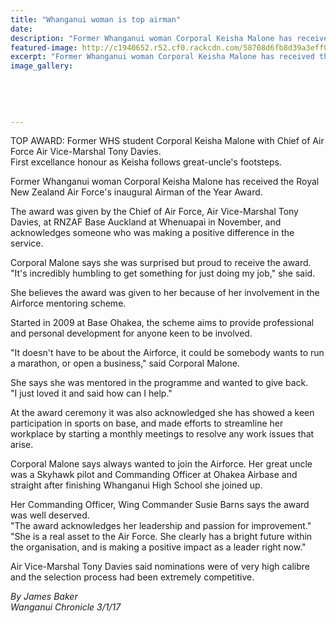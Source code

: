 ```yaml
---
title: "Whanganui woman is top airman"
date: 
description: "Former Whanganui woman Corporal Keisha Malone has received the Royal New Zealand Air Force's inaugural Airman of the Year Award, Wanganui Chronicle article on 3/1/17..."
featured-image: http://c1940652.r52.cf0.rackcdn.com/58708d6fb8d39a3eff001581/Keisha-Malone-Royal-NZ-Air-force-Jan-2017.jpg
excerpt: "Former Whanganui woman Corporal Keisha Malone has received the Royal New Zealand Air Force's inaugural Airman of the Year Award."
image_gallery:
    
    
    
    
    
---
```


<p><span>TOP AWARD: Former WHS student Corporal Keisha Malone with Chief of Air Force Air Vice-Marshal Tony Davies.<br />First excellance honour as Keisha follows great-uncle's footsteps.&nbsp;</span></p>
<p>Former Whanganui woman Corporal Keisha Malone has received the Royal New Zealand Air Force's inaugural Airman of the Year Award.</p>
<p>The award was given by the Chief of Air Force, Air Vice-Marshal Tony Davies, at RNZAF Base Auckland at Whenuapai in November, and acknowledges someone who was making a positive difference in the service.</p>
<p>Corporal Malone says she was surprised but proud to receive the award.&nbsp;<br />"It's incredibly humbling to get something for just doing my job," she said.</p>
<p>She believes the award was given to her because of her involvement in the Airforce mentoring scheme.</p>
<p>Started in 2009 at Base Ohakea, the scheme aims to provide professional and personal development for anyone keen to be involved.</p>
<p>"It doesn't have to be about the Airforce, it could be somebody wants to run a marathon, or open a business," said Corporal Malone.</p>
<p>She says she was mentored in the programme and wanted to give back.<br />"I just loved it and said how can I help."</p>
<p>At the award ceremony it was also acknowledged she has showed a keen participation in sports on base, and made efforts to streamline her workplace by starting a monthly meetings to resolve any work issues that arise.</p>
<p>Corporal Malone says always wanted to join the Airforce. Her great uncle was a Skyhawk pilot and Commanding Officer at Ohakea Airbase and straight after finishing Whanganui High School she joined up.</p>
<p>Her Commanding Officer, Wing Commander Susie Barns says the award was well deserved.<br />"The award acknowledges her leadership and passion for improvement."<br />"She is a real asset to the Air Force. She clearly has a bright future within the organisation, and is making a positive impact as a leader right now."</p>
<p>Air Vice-Marshal Tony Davies said nominations were of very high calibre and the selection process had been extremely competitive.</p>
<div class="detailsLarge articleEmailLink">
<p class="writtenBy"><em>By James Baker</em><br /><em>Wanganui Chronicle 3/1/17</em></p>
</div>


